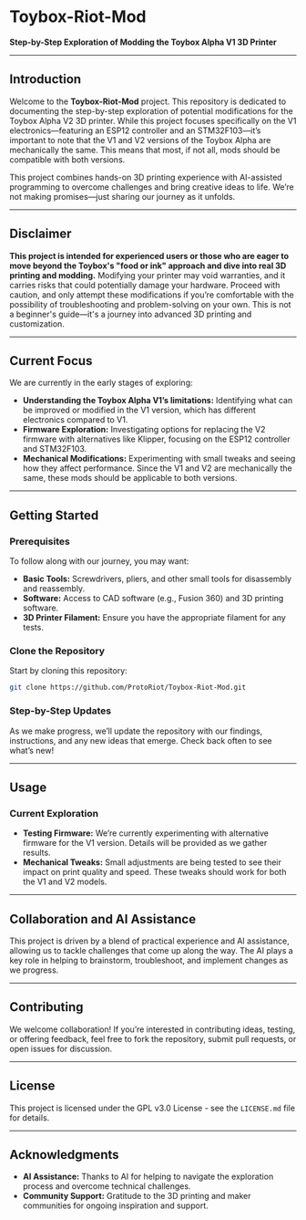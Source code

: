 
# **Toybox-Riot-Mod**
**Step-by-Step Exploration of Modding the Toybox Alpha V1 3D Printer**

---

## **Introduction**

Welcome to the **Toybox-Riot-Mod** project. This repository is dedicated to documenting the step-by-step exploration of potential modifications for the Toybox Alpha V2 3D printer. While this project focuses specifically on the V1 electronics—featuring an ESP12 controller and an STM32F103—it’s important to note that the V1 and V2 versions of the Toybox Alpha are mechanically the same. This means that most, if not all, mods should be compatible with both versions.

This project combines hands-on 3D printing experience with AI-assisted programming to overcome challenges and bring creative ideas to life. We’re not making promises—just sharing our journey as it unfolds.

---

## **Disclaimer**

**This project is intended for experienced users or those who are eager to move beyond the Toybox's "food or ink" approach and dive into real 3D printing and modding.** Modifying your printer may void warranties, and it carries risks that could potentially damage your hardware. Proceed with caution, and only attempt these modifications if you’re comfortable with the possibility of troubleshooting and problem-solving on your own. This is not a beginner's guide—it's a journey into advanced 3D printing and customization.

---

## **Current Focus**

We are currently in the early stages of exploring:

- **Understanding the Toybox Alpha V1’s limitations:** Identifying what can be improved or modified in the V1 version, which has different electronics compared to V1.
- **Firmware Exploration:** Investigating options for replacing the V2 firmware with alternatives like Klipper, focusing on the ESP12 controller and STM32F103.
- **Mechanical Modifications:** Experimenting with small tweaks and seeing how they affect performance. Since the V1 and V2 are mechanically the same, these mods should be applicable to both versions.

---

## **Getting Started**

### **Prerequisites**

To follow along with our journey, you may want:

- **Basic Tools:** Screwdrivers, pliers, and other small tools for disassembly and reassembly.
- **Software:** Access to CAD software (e.g., Fusion 360) and 3D printing software.
- **3D Printer Filament:** Ensure you have the appropriate filament for any tests.

### **Clone the Repository**

Start by cloning this repository:

```bash
git clone https://github.com/ProtoRiot/Toybox-Riot-Mod.git
```

### **Step-by-Step Updates**

As we make progress, we’ll update the repository with our findings, instructions, and any new ideas that emerge. Check back often to see what’s new!

---

## **Usage**

### **Current Exploration**

- **Testing Firmware:** We’re currently experimenting with alternative firmware for the V1 version. Details will be provided as we gather results.
- **Mechanical Tweaks:** Small adjustments are being tested to see their impact on print quality and speed. These tweaks should work for both the V1 and V2 models.

---

## **Collaboration and AI Assistance**

This project is driven by a blend of practical experience and AI assistance, allowing us to tackle challenges that come up along the way. The AI plays a key role in helping to brainstorm, troubleshoot, and implement changes as we progress.

---

## **Contributing**

We welcome collaboration! If you’re interested in contributing ideas, testing, or offering feedback, feel free to fork the repository, submit pull requests, or open issues for discussion.

---

## **License**

This project is licensed under the GPL v3.0 License - see the `LICENSE.md` file for details.

---

## **Acknowledgments**

- **AI Assistance:** Thanks to AI for helping to navigate the exploration process and overcome technical challenges.
- **Community Support:** Gratitude to the 3D printing and maker communities for ongoing inspiration and support.
